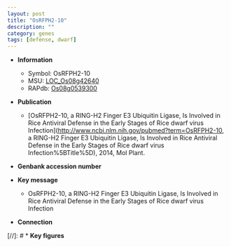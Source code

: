 ```yaml
---
layout: post
title: "OsRFPH2-10"
description: ""
category: genes
tags: [defense, dwarf]
---
```


* **Information**  
    + Symbol: OsRFPH2-10  
    + MSU: [LOC_Os08g42640](http://rice.plantbiology.msu.edu/cgi-bin/ORF_infopage.cgi?orf=LOC_Os08g42640)  
    + RAPdb: [Os08g0539300](http://rapdb.dna.affrc.go.jp/viewer/gbrowse_details/irgsp1?name=Os08g0539300)  

* **Publication**  
    + [OsRFPH2-10, a RING-H2 Finger E3 Ubiquitin Ligase, Is Involved in Rice Antiviral Defense in the Early Stages of Rice dwarf virus Infection](http://www.ncbi.nlm.nih.gov/pubmed?term=OsRFPH2-10, a RING-H2 Finger E3 Ubiquitin Ligase, Is Involved in Rice Antiviral Defense in the Early Stages of Rice dwarf virus Infection%5BTitle%5D), 2014, Mol Plant.

* **Genbank accession number**  

* **Key message**  
    + OsRFPH2-10, a RING-H2 Finger E3 Ubiquitin Ligase, Is Involved in Rice Antiviral Defense in the Early Stages of Rice dwarf virus Infection

* **Connection**  

[//]: # * **Key figures**  


